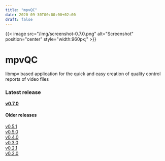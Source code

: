 ```yaml
---
title: "mpvQC"
date: 2020-09-30T00:00:00+02:00
draft: false
---
```



{{< image src="/img/screenshot-0.7.0.png" alt="Screenshot" position="center" style="width:960px;" >}}


<h1>mpvQC</h1>


libmpv based application for the quick and easy creation of quality control reports of video files

<h3>Latest release</h3>
<a href="https://github.com/mpvqc/mpvQC/releases/tag/0.7.0"><b>v0.7.0</b></a>

<h4>Older releases</h4>
<p>
    <a href="https://github.com/mpvqc/mpvQC/releases/tag/0.5.1">v0.5.1</a><br>
    <a href="https://github.com/mpvqc/mpvQC/releases/tag/0.5.0">v0.5.0</a><br>
    <a href="https://github.com/mpvqc/mpvQC/releases/tag/0.4.0">v0.4.0</a><br>
    <a href="https://github.com/mpvqc/mpvQC/releases/tag/0.3.0">v0.3.0</a><br>
    <a href="https://github.com/mpvqc/mpvQC/releases/tag/0.2.1">v0.2.1</a><br>
    <a href="https://github.com/mpvqc/mpvQC/releases/tag/0.2.0">v0.2.0</a><br>
</p>
